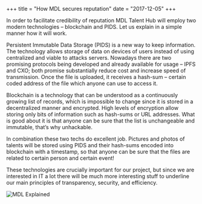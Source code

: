 +++
title = "How MDL secures reputation"
date = "2017-12-05"
+++

In order to facilitate credibility of reputation MDL Talent Hub will employ two modern technologies – blockchain and PIDS. Let us explain in a simple manner how it will work.

Persistent Immutable Data Storage (PIDS) is a new way to keep information. The technology allows storage of data on devices of users instead of using centralized and viable to attacks servers. Nowadays there are two promising protocols being developed and already available for usage – IPFS and CXO; both promise substantially reduce cost and increase speed of transmission. Once the file is uploaded, it receives a hash-sum – certain coded address of the file which anyone can use to access it.

Blockchain is a technology that can be understood as a continuously growing list of records, which is impossible to change since it is stored in a decentralized manner and encrypted. High levels of encryption allow storing only bits of information such as hash-sums or URL addresses. What is good about it is that anyone can be sure that the list is unchangeable and immutable, that’s why unhackable.

In combination these two techs do excellent job. Pictures and photos of talents will be stored using PIDS and their hash-sums encoded into blockchain with a timestamp, so that anyone can be sure that the files are related to certain person and certain event!

These technologies are crucially important for our project, but since we are interested in IT a lot there will be much more interesting stuff to underline our main principles of transparency, security, and efficiency.

![MDL Explained](https://gateway.ipfs.io/ipfs/QmVqUgtsLLuUmLfEJSpejr36LFmSpnGsBLVKVj28tCkege/MDL%20Explained.jpg)
